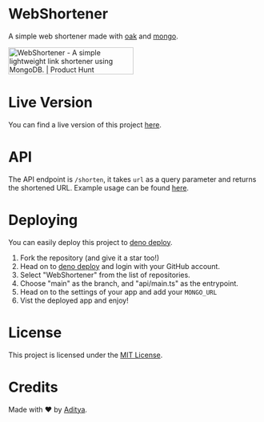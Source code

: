# WebShortener
A simple web shortener made with [oak](https://deno.land/x/oak) and [mongo](https://mongodb.com).

<a href="https://www.producthunt.com/posts/webshortener?utm_source=badge-featured&utm_medium=badge&utm_souce=badge-webshortener" target="_blank"><img src="https://api.producthunt.com/widgets/embed-image/v1/featured.svg?post_id=429959&theme=dark" alt="WebShortener - A&#0032;simple&#0032;lightweight&#0032;link&#0032;shortener&#0032;using&#0032;MongoDB&#0046; | Product Hunt" style="width: 250px; height: 54px;" width="250" height="54" /></a>

# Live Version
You can find a live version of this project [here](https://short.xditya.me).

# API
The API endpoint is `/shorten`, it takes `url` as a query parameter and returns the shortened URL.
Example usage can be found [here](./public/script.js).

# Deploying
You can easily deploy this project to [deno deploy](https://deno.com/deploy).
1. Fork the repository (and give it a star too!)
2. Head on to [deno deploy](https://deno.com/deploy) and login with your GitHub account.
3. Select "WebShortener" from the list of repositories.
4. Choose "main" as the branch, and "api/main.ts" as the entrypoint.
5. Head on to the settings of your app and add your `MONGO_URL`
6. Vist the deployed app and enjoy!

# License
This project is licensed under the [MIT License](./LICENSE).

# Credits
Made with ❤️ by [Aditya](https://xditya.me).
